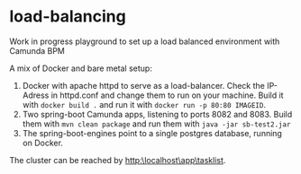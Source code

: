 # load-balancing
Work in progress playground to set up a load balanced environment with Camunda BPM

A mix of Docker and bare metal setup:

1. Docker with apache httpd to serve as a load-balancer. Check the IP-Adress in httpd.conf and change them to run on your machine. 
Build it with `docker build .` and run it with `docker run -p 80:80 IMAGEID`. 
2. Two spring-boot Camunda apps, listening to ports 8082 and 8083. Build them with `mvn clean package` and run them with `java -jar sb-test2.jar`
3. The spring-boot-engines point to a single postgres database, running on Docker.   

The cluster can be reached by [http:\\localhost\app\tasklist](http:\\localhost\app\tasklist).
